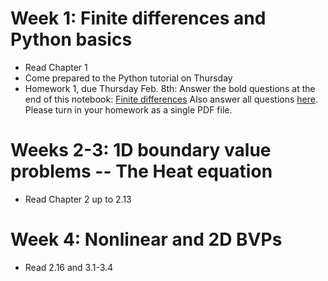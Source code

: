 # Week 1: Finite differences and Python basics
- Read Chapter 1
- Come prepared to the Python tutorial on Thursday
- Homework 1, due Thursday Feb. 8th: Answer the bold questions at the end of this notebook: [Finite differences](https://github.com/ketch/AMCS-252-2024/blob/main/homework/1_Finite_differences.ipynb)
  Also answer all questions [here](https://github.com/ketch/AMCS-252-2024/blob/main/homework/HW_1_BVPs.ipynb).  Please turn in your homework as a single PDF file.

# Weeks 2-3: 1D boundary value problems -- The Heat equation
- Read Chapter 2 up to 2.13

# Week 4: Nonlinear and 2D BVPs
- Read 2.16 and 3.1-3.4
